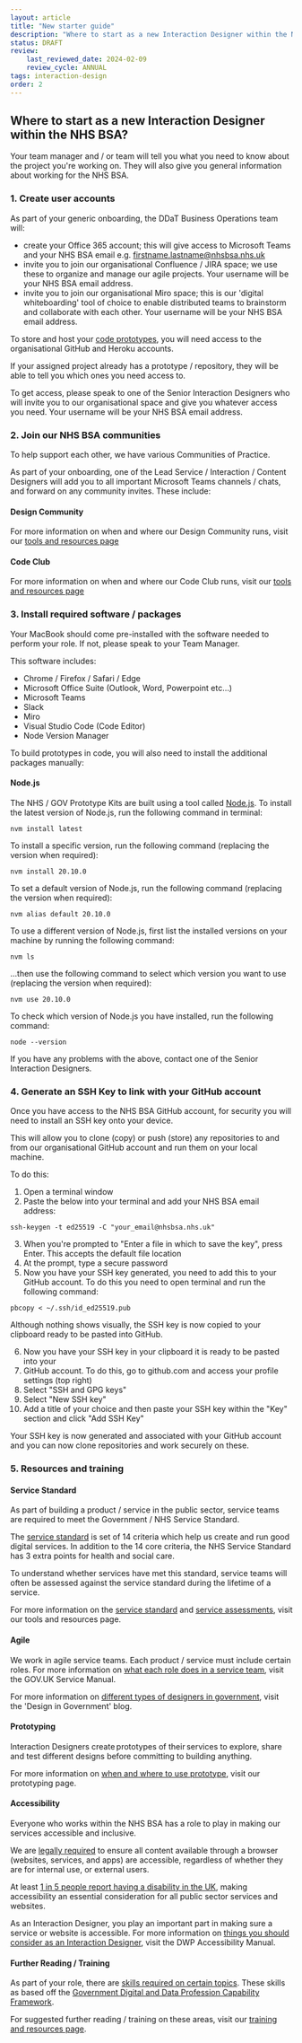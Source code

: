 ```yaml
---
layout: article
title: "New starter guide"
description: "Where to start as a new Interaction Designer within the NHS BSA?"
status: DRAFT
review:
    last_reviewed_date: 2024-02-09
    review_cycle: ANNUAL
tags: interaction-design
order: 2
---
```


## Where to start as a new Interaction Designer within the NHS BSA? 

Your team manager and / or team will tell you what you need to know about the project you're working on. They will also give you general information about working for the NHS BSA.

### 1. Create user accounts 

As part of your generic onboarding, the DDaT Business Operations team will: 

* create your Office 365 account; this will give access to Microsoft Teams and your NHS BSA email e.g. firstname.lastname@nhsbsa.nhs.uk 
* invite you to join our organisational Confluence / JIRA space; we use these to organize and manage our agile projects. Your username will be your NHS BSA email address. 
* invite you to join our organisational Miro space; this is our 'digital whiteboarding' tool of choice to enable distributed teams to brainstorm and collaborate with each other. Your username will be your NHS BSA email address. 

To store and host your [code prototypes](../prototypes/#using-code-prototypes), you will need access to the organisational GitHub and Heroku accounts. 

If your assigned project already has a prototype / repository, they will be able to tell you which ones you need access to. 

To get access, please speak to one of the Senior Interaction Designers who will invite you to our organisational space and give you whatever access you need. Your username will be your NHS BSA email address. 

### 2. Join our NHS BSA communities 

To help support each other, we have various Communities of Practice. 

As part of your onboarding, one of the Lead Service / Interaction / Content Designers will add you to all important Microsoft Teams channels / chats, and forward on any community invites. These include: 

#### Design Community 

For more information on when and where our Design Community runs, visit our [tools and resources page](../../design-tools-resources/#design-community)

#### Code Club 

For more information on when and where our Code Club runs, visit our [tools and resources page](../../design-tools-resources/#code-club)

### 3. Install required software / packages 

Your MacBook should come pre-installed with the software needed to perform your role. If not, please speak to your Team Manager. 

This software includes: 

* Chrome / Firefox / Safari / Edge 
* Microsoft Office Suite (Outlook, Word, Powerpoint etc…) 
* Microsoft Teams 
* Slack 
* Miro 
* Visual Studio Code (Code Editor) 
* Node Version Manager 

To build prototypes in code, you will also need to install the additional packages manually: 

#### Node.js 

The NHS / GOV Prototype Kits are built using a tool called [Node.js](https://nodejs.org/en). To install the latest version of Node.js, run the following command in terminal: 
 
`nvm install latest`
 
To install a specific version, run the following command (replacing the version when required): 
 
`nvm install 20.10.0`
 
To set a default version of Node.js, run the following command (replacing the version when required): 
 
`nvm alias default 20.10.0`
 
To use a different version of Node.js, first list the installed versions on your machine by running the following command: 
 
`nvm ls`
 
…then use the following command to select which version you want to use (replacing the version when required): 
 
`nvm use 20.10.0`

To check which version of Node.js you have installed, run the following command: 

`node --version` 

If you have any problems with the above, contact one of the Senior Interaction Designers. 

### 4. Generate an SSH Key to link with your GitHub account 

Once you have access to the NHS BSA GitHub account, for security you will need to install an SSH key onto your device. 

This will allow you to clone (copy) or push (store) any repositories to and from our organisational GitHub account and run them on your local machine. 

To do this: 

1. Open a terminal window 
2. Paste the below into your terminal and add your NHS BSA email address: 
 
`ssh-keygen -t ed25519 -C "your_email@nhsbsa.nhs.uk"`
 
3. When you're prompted to "Enter a file in which to save the key", press Enter. This accepts the default file location 
4. At the prompt, type a secure password 
5. Now you have your SSH key generated, you need to add this to your GitHub account. To do this you need to open terminal and run the following command: 
 
`pbcopy < ~/.ssh/id_ed25519.pub`
 
Although nothing shows visually, the SSH key is now copied to your clipboard ready to be pasted into GitHub. 

6. Now you have your SSH key in your clipboard it is ready to be pasted into your 
7. GitHub account. To do this, go to github.com and access your profile settings (top right)
8. Select "SSH and GPG keys" 
9. Select "New SSH key" 
10. Add a title of your choice and then paste your SSH key within the "Key" section and click "Add SSH Key" 

Your SSH key is now generated and associated with your GitHub account and you can now clone repositories and work securely on these. 

### 5. Resources and training 

#### Service Standard 

As part of building a product / service in the public sector, service teams are required to meet the Government / NHS Service Standard. 

The [service standard](https://service-manual.nhs.uk/standards-and-technology/service-standard) is set of 14 criteria which help us create and run good digital services. In addition to the 14 core criteria, the NHS Service Standard has 3 extra points for health and social care. 

To understand whether services have met this standard, service teams will often be assessed against the service standard during the lifetime of a service. 

For more information on the [service standard](../../design-tools-resources/#service-standards) and [service assessments](../../design-tools-resources/#service-assessments), visit our tools and resources page. 

#### Agile 

We work in agile service teams. Each product / service must include certain roles. For more information on [what each role does in a service team](https://www.gov.uk/service-manual/the-team/what-each-role-does-in-service-team), visit the GOV.UK Service Manual. 

For more information on [different types of designers in government](https://designnotes.blog.gov.uk/2016/04/22/the-different-types-of-design-in-government/), visit the 'Design in Government' blog. 

#### Prototyping 

Interaction Designers create prototypes of their services to explore, share and test different designs before committing to building anything. 

For more information on [when and where to use prototype](../prototypes/), visit our prototyping page. 

#### Accessibility 

Everyone who works within the NHS BSA has a role to play in making our services accessible and inclusive.  

We are [legally required](https://www.gov.uk/guidance/accessibility-requirements-for-public-sector-websites-and-apps) to ensure all content available through a browser (websites, services, and apps) are accessible, regardless of whether they are for internal use, or external users. 

At least [1 in 5 people report having a disability in the UK](https://www.scope.org.uk/media/disability-facts-figures/), making accessibility an essential consideration for all public sector services and websites. 

As an Interaction Designer, you play an important part in making sure a service or website is accessible. For more information on [things you should consider as an Interaction Designer](https://accessibility-manual.dwp.gov.uk/guidance-for-your-job-role/interaction-designer), visit the DWP Accessibility Manual. 

#### Further Reading / Training 

As part of your role, there are [skills required on certain topics](../about-role/#skills-matrix). These skills as based off the [Government Digital and Data Profession Capability Framework](https://ddat-capability-framework.service.gov.uk/interaction-designer.html). 

For suggested further reading / training on these areas, visit our [training and resources page](../training-resources). 